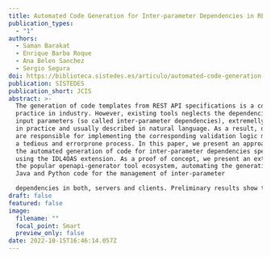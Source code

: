 ```yaml
---
title: Automated Code Generation for Inter-parameter Dependencies in REST APIs
publication_types:
  - "1"
authors:
  - Saman Barakat
  - Enrique Barba Roque
  - Ana Belen Sanchez
  - Sergio Segura
doi: https://biblioteca.sistedes.es/articulo/automated-code-generation-for-inter-parameter-dependencies-in-rest-apis/
publication: SISTEDES
publication_short: JCIS
abstract: >-
  The generation of code templates from REST API specifications is a common
  practice in industry. However, existing tools neglects the dependencies among
  input parameters (so called inter-parameter dependencies), extremelly common
  in practice and usually described in natural language. As a result, developers
  are responsible for implementing the corresponding validation logic manually,
  a tedious and errorprone process. In this paper, we present an approach for
  the automated generation of code for inter-parameter dependencies specified
  using the IDL4OAS extension. As a proof of concept, we present an extension of
  the popular openapi-generator tool ecosystem, automating the generation of
  Java and Python code for the management of inter-parameter

  dependencies in both, servers and clients. Preliminary results show the effectiveness of the approach in accelerating the development of APIs while making them potentially more reliable.
draft: false
featured: false
image:
  filename: ""
  focal_point: Smart
  preview_only: false
date: 2022-10-15T16:46:14.057Z
---
```

